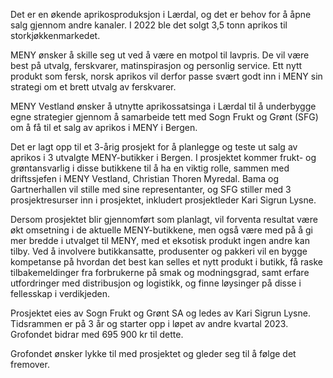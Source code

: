 Det er en økende aprikosproduksjon i Lærdal, og det er behov for å åpne salg gjennom andre kanaler. I 2022 ble det solgt 3,5 tonn aprikos til storkjøkkenmarkedet. 

MENY ønsker å skille seg ut ved å være en motpol til lavpris. De vil være best på utvalg, ferskvarer, matinspirasjon og personlig service. Ett nytt produkt som fersk, norsk aprikos vil derfor passe svært godt inn i MENY sin strategi om et brett utvalg av ferskvarer.

MENY Vestland ønsker å utnytte aprikossatsinga i Lærdal til å underbygge egne strategier gjennom å samarbeide tett med Sogn Frukt og Grønt (SFG) om å få til et salg av aprikos i MENY i Bergen.

  
Det er lagt opp til et 3-årig prosjekt for å planlegge og teste ut salg av aprikos i 3 utvalgte MENY-butikker i Bergen. I prosjektet kommer frukt- og grøntansvarlig i disse butikkene til å ha en viktig rolle, sammen med driftssjefen i MENY Vestland, Christian Thoren Myredal. Bama og Gartnerhallen vil stille med sine representanter, og SFG stiller med 3 prosjektresurser inn i prosjektet, inkludert prosjektleder Kari Sigrun Lysne.

Dersom prosjektet blir gjennomført som planlagt, vil forventa resultat være økt omsetning i de aktuelle MENY-butikkene, men også være med på å gi mer bredde i utvalget til MENY, med et eksotisk produkt ingen andre kan tilby. Ved å involvere butikkansatte, produsenter og pakkeri vil en bygge kompetanse på hvordan det best kan selles et nytt produkt i butikk, få raske tilbakemeldinger fra forbrukerne på smak og modningsgrad, samt erfare utfordringer med distribusjon og logistikk, og finne løysinger på disse i fellesskap i verdikjeden.

  
Prosjektet eies av Sogn Frukt og Grønt SA og ledes av Kari Sigrun Lysne.  
Tidsrammen er på 3 år og starter opp i løpet av andre kvartal 2023.  
Grofondet bidrar med 695 900 kr til dette.  
  
Grofondet ønsker lykke til med prosjektet og gleder seg til å følge det fremover.